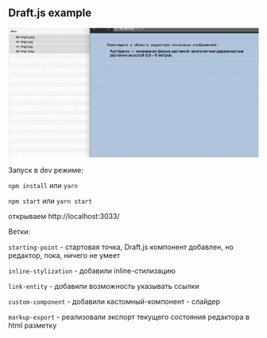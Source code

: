 ## Draft.js example

![demo gif](https://raw.githubusercontent.com/levvsha/draftjs-demo/master/images/draft-demo.gif)

Запуск в dev режиме:

`npm install` или `yarn`

`npm start` или `yarn start`

открываем http://localhost:3033/

Ветки:

`starting-point` - стартовая точка, Draft.js компонент добавлен, но редактор, пока, ничего не умеет

`inline-stylization` - добавили inline-стилизацию

`link-entity` - добавили возможность указывать ссылки

`custom-component` - добавили кастомный-компонент - слайдер

`markup-export` - реализовали экспорт текущего состояния редактора в html разметку
